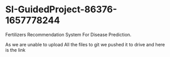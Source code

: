 # SI-GuidedProject-86376-1657778244
Fertilizers Recommendation System For Disease Prediction.


As we are unable to upload All the files to git we pushed it to drive and here is the link
